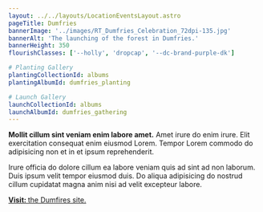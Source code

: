 ```yaml
---
layout: ../../layouts/LocationEventsLayout.astro
pageTitle: Dumfries
bannerImage: '../images/RT_Dumfries_Celebration_72dpi-135.jpg'
bannerAlt: 'The launching of the forest in Dumfries.'
bannerHeight: 350
flourishClasses: ['--holly', 'dropcap', '--dc-brand-purple-dk']

# Planting Gallery
plantingCollectionId: albums
plantingAlbumId: dumfries_planting

# Launch Gallery
launchCollectionId: albums
launchAlbumId: dumfries_gathering
---
```


__Mollit cillum sint veniam enim labore amet.__ Amet irure do enim irure. Elit exercitation consequat enim eiusmod Lorem. Tempor Lorem commodo do adipisicing non et in et ipsum reprehenderit.

Irure officia do dolore cillum ea labore veniam quis ad sint ad non laborum. Duis ipsum velit tempor eiusmod duis. Do aliqua adipisicing do nostrud cillum cupidatat magna anim nisi ad velit excepteur labore.

<a class="link" href='/visit/dumfries'><b>Visit: </b>the Dumfires site.</a>
